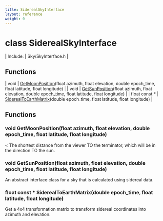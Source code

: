 ```yaml
---
title: SiderealSkyInterface
layout: reference
weight: 0
---
```

class SiderealSkyInterface
===

| Include: | Sky/SkyInterface.h |



Functions
---

| void | [GetMoonPosition](#GetMoonPosition)(float azimuth, float elevation, double epoch_time, float latitude, float longitude) |
| void | [GetSunPosition](#GetSunPosition)(float azimuth, float elevation, double epoch_time, float latitude, float longitude) |
| float  const * | [SiderealToEarthMatrix](#SiderealToEarthMatrix)(double epoch_time, float latitude, float longitude) |


Functions
---

### <a name="GetMoonPosition"/>void GetMoonPosition(float azimuth, float elevation, double epoch_time, float latitude, float longitude)
< The shortest distance from the viewer TO the terminator, which will be in the direction TO the sun.

### <a name="GetSunPosition"/>void GetSunPosition(float azimuth, float elevation, double epoch_time, float latitude, float longitude)
An abstract interface class for a sky that is calculated using sidereal data.

### <a name="SiderealToEarthMatrix"/>float  const * SiderealToEarthMatrix(double epoch_time, float latitude, float longitude)
Get a 4x4 transformation matrix to transform sidereal coordinates into azimuth and elevation.
